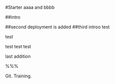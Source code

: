 #Starter 
aaaa and bbbb

##intro

##second
deployment is added
##third
introo 
test 

test

test test test

last addition

%%%

Git. Training.